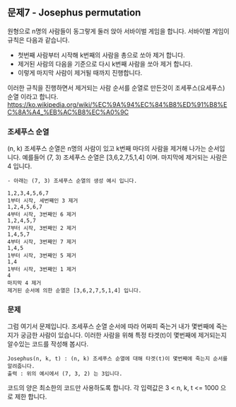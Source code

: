 ## 문제7 - Josephus permutation

원형으로 n명의 사람들이 동그랗게 둘러 앉아 서바이벌 게임을 합니다.
서바이벌 게임이 규칙은 다음과 같습니다.
- 첫번째 사람부터 시작해 k번째의 사람을 총으로 쏘아 제거 합니다.
- 제거된 사람의 다음을 기준으로 다시 k번째 사람을 쏘아 제거 합니다.
- 이렇게 마지막 사람이 제거될 때까지 진행합니다.

이러한 규칙을 진행하면서 제거되는 사람 순서를 순열로 만든것이 조세푸스(요세푸스)순열 이라고 합니다.
https://ko.wikipedia.org/wiki/%EC%9A%94%EC%84%B8%ED%91%B8%EC%8A%A4_%EB%AC%B8%EC%A0%9C


### 조세푸스 순열
(n, k) 조세푸스 순열은 n명의 사람이 있고 k번째 마다의 사람을 제거해 나가는 순서입니다.
예를들어 (7, 3) 조세푸스 순열은 [3,6,2,7,5,1,4] 이며.
마지막에 제거되는 사람은 4 입니다.

``` 예시
- 아래는 (7, 3) 조세푸스 순열의 생성 예시 입니다.

1,2,3,4,5,6,7
1부터 시작, 세번째인 3 제거
1,2,4,5,6,7
4부터 시작, 3번째인 6 제거
1,2,4,5,7
7부터 시작, 3번째인 2 제거
1,4,5,7
4부터 시작, 3번째인 7 제거
1,4,5
1부터 시작, 3번째인 5 제거
1,4
1부터 시작, 3번째인 1 제거
4
마지막 4 제거
제거된 순서에 의한 순열은 [3,6,2,7,5,1,4] 입니다.
```

### 문제
그럼 여기서 문제입니다.
조세푸스 순열 순서에 따라 어짜피 죽는거 내가 몇번째에 죽는지가 궁금한 사람이 있습니다.
이러한 사람을 위해 특정 타겟(t)이 몇번째에 제거되는지 알수있는 코드를 작성해 봅시다.

```
Josephus(n, k, t) : (n, k) 조세푸스 순열에 대해 타겟(t)이 몇번째에 죽는지 순서를 알려줍니다. 
출력 : 위의 예시에서 (7, 3, 2) 는 3입니다.
```

코드의 양은 최소한의 코드만 사용하도록 합니다.
각 입력값은 3 < n, k, t <= 1000 으로 제한 합니다.